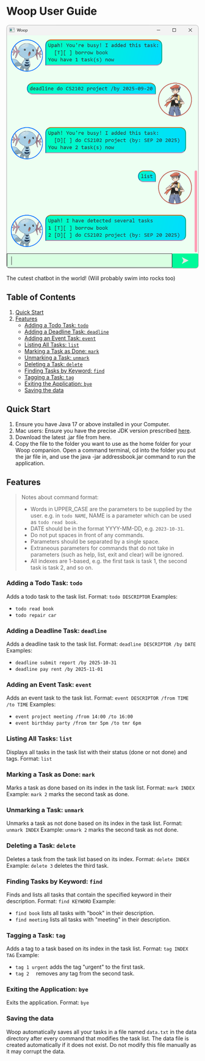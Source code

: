 # Woop User Guide

<img alt="wooplogo" src="Ui.png" style="border-radius: 8px; width=400px;"/>

The cutest chatbot in the world! (Will probably swim into rocks too)
## Table of Contents
1. [Quick Start](#quick-start)
2. [Features](#features)
   - [Adding a Todo Task: `todo`](#adding-a-todo-task-todo)
   - [Adding a Deadline Task: `deadline`](#adding-a-deadline-task-deadline)
   - [Adding an Event Task: `event`](#adding-an-event-task-event)
   - [Listing All Tasks: `list`](#listing-all-tasks-list)
   - [Marking a Task as Done: `mark`](#marking-a-task-as-done-mark)
   - [Unmarking a Task: `unmark`](#unmarking-a-task-unmark)
   - [Deleting a Task: `delete`](#deleting-a-task-delete)
   - [Finding Tasks by Keyword: `find`](#finding-tasks-by-keyword-find)
   - [Tagging a Task: `tag`](#tagging-a-task-tag)
   - [Exiting the Application: `bye`](#exiting-the-application-bye)
   - [Saving the data](#saving-the-data)

## Quick Start
1. Ensure you have Java 17 or above installed in your Computer.
2. Mac users: Ensure you have the precise JDK version prescribed [here](https://se-education.org/guides/tutorials/javaInstallationMac.html).
3. Download the latest .jar file from here.
4. Copy the file to the folder you want to use as the home folder for your Woop companion.
   Open a command terminal, cd into the folder you put the jar file in, and use the java -jar addressbook.jar command 
   to run the application.

## Features

> Notes about command format:
> - Words in UPPER_CASE are the parameters to be supplied by the user.
>   e.g. in `todo NAME`, NAME is a parameter which can be used as `todo read book`.
> - DATE should be in the format YYYY-MM-DD, e.g. `2023-10-31`.
> - Do not put spaces in front of any commands.
> - Parameters should be separated by a single space.
> - Extraneous parameters for commands that do not take in parameters (such as help, list, exit and clear) 
>   will be ignored.
> - All indexes are 1-based, e.g. the first task is task 1, the second task is task 2, and so on.

### Adding a Todo Task: `todo`
Adds a todo task to the task list.
Format: `todo DESCRIPTOR`
Examples: 
- `todo read book`
- `todo repair car`

### Adding a Deadline Task: `deadline`
Adds a deadline task to the task list.
Format: `deadline DESCRIPTOR /by DATE`
Examples:
- `deadline submit report /by 2025-10-31`
- `deadline pay rent /by 2025-11-01`

### Adding an Event Task: `event`
Adds an event task to the task list.
Format: `event DESCRIPTOR /from TIME /to TIME`
Examples:
- `event project meeting /from 14:00 /to 16:00`
- `event birthday party /from tmr 5pm /to tmr 6pm`

### Listing All Tasks: `list`
Displays all tasks in the task list with their status (done or not done) and tags.
Format: `list`

### Marking a Task as Done: `mark`
Marks a task as done based on its index in the task list.
Format: `mark INDEX`
Example: `mark 2` marks the second task as done.

### Unmarking a Task: `unmark`
Unmarks a task as not done based on its index in the task list.
Format: `unmark INDEX`
Example: `unmark 2` marks the second task as not done.

### Deleting a Task: `delete`
Deletes a task from the task list based on its index.
Format: `delete INDEX`
Example: `delete 3` deletes the third task.

### Finding Tasks by Keyword: `find`
Finds and lists all tasks that contain the specified keyword in their description.
Format: `find KEYWORD`
Example: 
- `find book` lists all tasks with "book" in their description.
- `find meeting` lists all tasks with "meeting" in their description.

### Tagging a Task: `tag`
Adds a tag to a task based on its index in the task list.
Format: `tag INDEX TAG`
Example: 
- `tag 1 urgent` adds the tag "urgent" to the first task.
- `tag 2  ` removes any tag from the second task.

### Exiting the Application: `bye`
Exits the application.
Format: `bye`

### Saving the data
Woop automatically saves all your tasks in a file named `data.txt` in the data directory
after every command that modifies the task list. The data file is created automatically
if it does not exist. Do not modify this file manually as it may corrupt the data.
